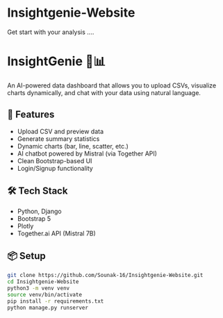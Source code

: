 # Insightgenie-Website
Get start with your analysis ....

# InsightGenie 🧠📊

An AI-powered data dashboard that allows you to upload CSVs, visualize charts dynamically, and chat with your data using natural language.

## 🚀 Features
- Upload CSV and preview data
- Generate summary statistics
- Dynamic charts (bar, line, scatter, etc.)
- AI chatbot powered by Mistral (via Together API)
- Clean Bootstrap-based UI
- Login/Signup functionality

## 🛠️ Tech Stack
- Python, Django
- Bootstrap 5
- Plotly
- Together.ai API (Mistral 7B)

## 📦 Setup

```bash
git clone https://github.com/Sounak-16/Insightgenie-Website.git
cd Insightgenie-Website
python3 -m venv venv
source venv/bin/activate
pip install -r requirements.txt
python manage.py runserver

